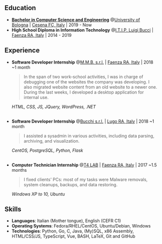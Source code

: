 ## Education

* **[Bachelor in Computer Science and Engineering](https://corsi.unibo.it/1cycle/ComputerScienceEngineering)** @[University of Bologna](https://www.unibo.it/en/) | [Cesena FC, Italy](https://www.openstreetmap.org/relation/42809) | 2019 - Now
* **High School Diploma in Information Technology** @[I.T.I.P. Luigi Bucci](https://www.itipfaenza.edu.it/) | [Faenza RA, Italy](https://www.openstreetmap.org/relation/43004) | 2014 - 2019

## Experience

* **Software Developer Internship** @[M.M.B. s.r.l.](https://www.mmbsoftware.it/portalemmb/en/home) | [Faenza RA, Italy](https://www.openstreetmap.org/relation/43004) | 2018 ~1 month

  > In the span of two work-school activities, I was in charge of debugging one of the websites the company was developing.
  > I also migrated website content from an old website to a newer one.
  > During the last weeks, I developed a desktop application for internal use.

  _HTML, CSS, JS, JQuery, WordPress, .NET_<br><br>
* **Software Developer Internship** @[Bucchi s.r.l.](http://www.bucchi.it/en/) | [Lugo RA, Italy](https://www.openstreetmap.org/relation/43140) | 2018 ~1 month

  > I assisted a sysadmin in various activities, including data parsing, archiving, and visualization.

  _CentOS, PostgreSQL, Python, Flask_<br><br>
* **Computer Technician Internship** @[T4 LAB](https://www.t4lab.it/) | [Faenza RA, Italy](https://www.openstreetmap.org/relation/43004) | 2017 ~1.5 months

  > I fixed clients' PCs: most of my tasks were Malware removals, system cleanups, backups, and data restoring.

  _Windows XP to 10, Ubuntu_

## Skills

* **Languages**: Italian (Mother tongue), English (CEFR C1)
* **Operating Systems**: Fedora/RHEL/CentOS, Ubuntu/Debian, Windows
* **Technologies**: Python, Go, C, Java, (My)SQL, x86 Assembly, HTML/CSS/JS, TypeScript, Vue, BASH, LaTeX, Git and GitHub
